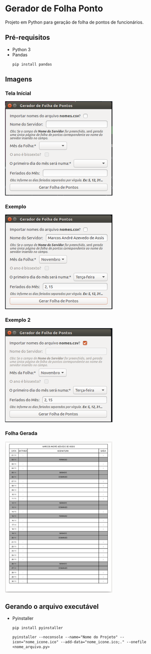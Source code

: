 # Gerador de Folha Ponto
Projeto em Python para geração de folha de pontos de funcionários.

## Pré-requisitos
* Python 3
* Pandas
    ```
    pip install pandas
    ```

## Imagens
### Tela Inícial
<img src="https://github.com/MarcosAndre5/geradorFolhaPonto/blob/main/imagens/interface.png" width="350">

### Exemplo
<img src="https://github.com/MarcosAndre5/geradorFolhaPonto/blob/main/imagens/exemplo.png" width="350">

### Exemplo 2
<img src="https://github.com/MarcosAndre5/geradorFolhaPonto/blob/main/imagens/exemplo2.png" width="350">

### Folha Gerada
<img src="https://github.com/MarcosAndre5/geradorFolhaPonto/blob/main/imagens/folhaGerada.png" width="350">

## Gerando o arquivo executável
* Pyinstaller
    ```
    pip install pyinstaller
    ```
    
    ```
    pyinstaller --noconsole --name="Nome do Projeto" --icon="nome_icone.ico" --add-data="nome_icone.ico;." --onefile <nome_arquivo.py>
    ```
